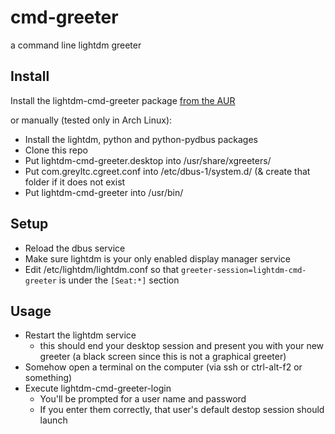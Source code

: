 # cmd-greeter
a command line lightdm greeter

## Install
Install the lightdm-cmd-greeter package [from the AUR](https://aur.archlinux.org/packages/lightdm-cmd-greeter/)

or manually (tested only in Arch Linux):  

* Install the lightdm, python and python-pydbus packages
* Clone this repo
* Put lightdm-cmd-greeter.desktop into /usr/share/xgreeters/
* Put com.greyltc.cgreet.conf into /etc/dbus-1/system.d/ (& create that folder if it does not exist
* Put lightdm-cmd-greeter into /usr/bin/
## Setup
* Reload the dbus service
* Make sure lightdm is your only enabled display manager service
* Edit /etc/lightdm/lightdm.conf so that `greeter-session=lightdm-cmd-greeter` is under the `[Seat:*]` section
## Usage
* Restart the lightdm service
    - this should end your desktop session and present you with your new greeter (a black screen since this is not a graphical greeter)
* Somehow open a terminal on the computer (via ssh or ctrl-alt-f2 or something)
* Execute lightdm-cmd-greeter-login
    - You'll be prompted for a user name and password
    - If you enter them correctly, that user's default destop session should launch

